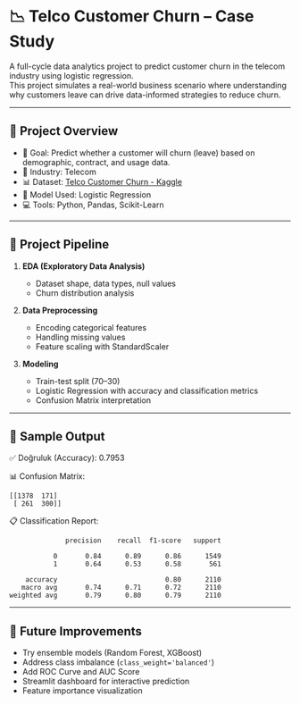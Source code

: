 # 📉 Telco Customer Churn – Case Study

A full-cycle data analytics project to predict customer churn in the telecom industry using logistic regression.  
This project simulates a real-world business scenario where understanding why customers leave can drive data-informed strategies to reduce churn.

---

## 📌 Project Overview

- 🎯 Goal: Predict whether a customer will churn (leave) based on demographic, contract, and usage data.
- 🏢 Industry: Telecom
- 📊 Dataset: [Telco Customer Churn - Kaggle](https://www.kaggle.com/datasets/blastchar/telco-customer-churn)
- 🧠 Model Used: Logistic Regression
- 💻 Tools: Python, Pandas, Scikit-Learn

---

## 🧱 Project Pipeline

1. **EDA (Exploratory Data Analysis)**  
   - Dataset shape, data types, null values  
   - Churn distribution analysis

2. **Data Preprocessing**  
   - Encoding categorical features  
   - Handling missing values  
   - Feature scaling with StandardScaler

3. **Modeling**  
   - Train-test split (70–30)  
   - Logistic Regression with accuracy and classification metrics  
   - Confusion Matrix interpretation

---

## 🧾 Sample Output

✅ Doğruluk (Accuracy): 0.7953

📊 Confusion Matrix:
```
[[1378  171]
 [ 261  300]]
```

📋 Classification Report:
```
              precision    recall  f1-score   support

           0       0.84      0.89      0.86      1549
           1       0.64      0.53      0.58       561

    accuracy                           0.80      2110
   macro avg       0.74      0.71      0.72      2110
weighted avg       0.79      0.80      0.79      2110
```
---

## 🚀 Future Improvements

- Try ensemble models (Random Forest, XGBoost)
- Address class imbalance (`class_weight='balanced'`)
- Add ROC Curve and AUC Score
- Streamlit dashboard for interactive prediction
- Feature importance visualization
